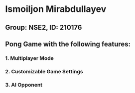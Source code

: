 # Ismoiljon Mirabdullayev

## Group: NSE2, ID: 210176

## Pong Game with the following features:

### 1. Multiplayer Mode
### 2. Customizable Game Settings
### 3. AI Opponent
